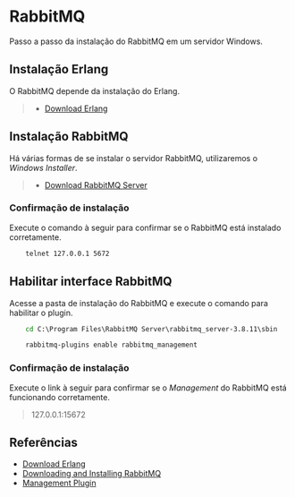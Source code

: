 # RabbitMQ
Passo a passo da instalação do RabbitMQ em um servidor Windows.

## Instalação Erlang
O RabbitMQ depende da instalação do Erlang.  
> - [Download Erlang](https://www.erlang.org/downloads)

## Instalação RabbitMQ
Há várias formas de se instalar o servidor RabbitMQ, utilizaremos o *Windows Installer*.
> - [Download RabbitMQ Server](https://github.com/rabbitmq/rabbitmq-server/releases/download/v3.8.11/rabbitmq-server-3.8.11.exe)

### Confirmação de instalação
Execute o comando à seguir para confirmar se o RabbitMQ está instalado corretamente.
```cmd
    telnet 127.0.0.1 5672
```

## Habilitar interface RabbitMQ
Acesse a pasta de instalação do RabbitMQ e execute o comando para habilitar o plugin.
```cmd
    cd C:\Program Files\RabbitMQ Server\rabbitmq_server-3.8.11\sbin

    rabbitmq-plugins enable rabbitmq_management
```
### Confirmação de instalação
Execute o link à seguir para confirmar se o *Management* do RabbitMQ está funcionando corretamente.
> 127.0.0.1:15672

## Referências
- [Download Erlang](https://www.erlang.org/downloads)
- [Downloading and Installing RabbitMQ](https://www.rabbitmq.com/download.html)
- [Management Plugin](https://www.rabbitmq.com/management.html)